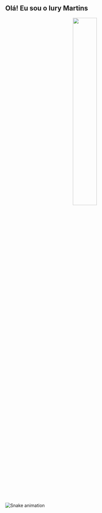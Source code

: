 ## Olá! Eu sou o Iury Martins 

<div align="center">
  <img width="39%" src="https://github-readme-stats.vercel.app/api?username=Iurymartins46&show_icons=true&theme=dracula"/>
  <!--
  <img width="60%" src="https://github-readme-stats.vercel.app/api/top-langs/?username=Iurymartins46&layout=compact&theme=dracula"/>
  -->
</div>

<div> 

 
  ![Snake animation](https://github.com/Iurymartins46/Iurymartins46/blob/output/github-contribution-grid-snake.svg)
 
</div>

